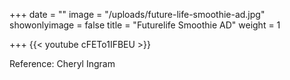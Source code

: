 +++
date = ""
image = "/uploads/future-life-smoothie-ad.jpg"
showonlyimage = false
title = "Futurelife Smoothie AD"
weight = 1

+++
{{< youtube cFETo1IFBEU >}}

Reference: Cheryl Ingram